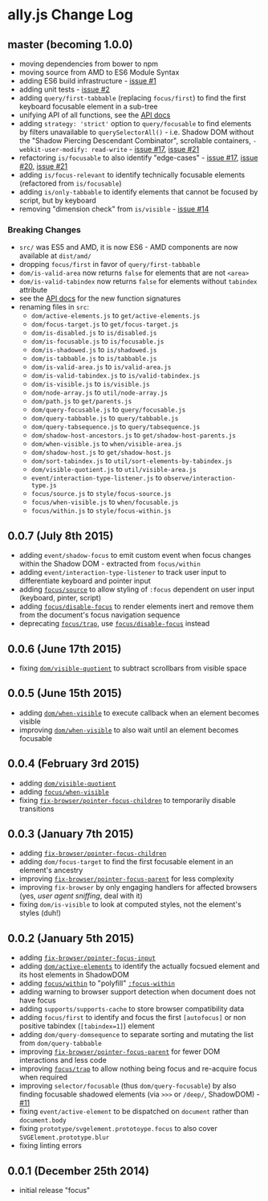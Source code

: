 # ally.js Change Log

## master (becoming 1.0.0) ##

* moving dependencies from bower to npm
* moving source from AMD to ES6 Module Syntax
* adding ES6 build infrastructure - [issue #1](https://github.com/medialize/ally.js/issues/1)
* adding unit tests - [issue #2](https://github.com/medialize/ally.js/issues/2)
* adding `query/first-tabbable` (replacing `focus/first`) to find the first keyboard focusable element in a sub-tree
* unifying API of all functions, see the [API docs](docs/api/)
* adding `strategy: 'strict'` option to `query/focusable` to find elements by filters unavailable to `querySelectorAll()` - i.e. Shadow DOM without the "Shadow Piercing Descendant Combinator", scrollable containers, `-webkit-user-modify: read-write` - [issue #17](https://github.com/medialize/ally.js/issues/17), [issue #21](https://github.com/medialize/ally.js/issues/21)
* refactoring `is/focusable` to also identify "edge-cases" - [issue #17](https://github.com/medialize/ally.js/issues/17), [issue #20](https://github.com/medialize/ally.js/issues/20), [issue #21](https://github.com/medialize/ally.js/issues/21)
* adding `is/focus-relevant` to identify technically focusable elements (refactored from `is/focusable`)
* adding `is/only-tabbable` to identify elements that cannot be focused by script, but by keyboard
* removing "dimension check" from `is/visible` - [issue #14](https://github.com/medialize/ally.js/issues/14)

### Breaking Changes

* `src/` was ES5 and AMD, it is now ES6 - AMD components are now available at `dist/amd/`
* dropping `focus/first` in favor of `query/first-tabbable`
* `dom/is-valid-area` now returns `false` for elements that are not `<area>`
* `dom/is-valid-tabindex` now returns `false` for elements without `tabindex` attribute
* see the [API docs](docs/api/README.md) for the new function signatures
* renaming files in `src`:
  * `dom/active-elements.js` to `get/active-elements.js`
  * `dom/focus-target.js` to `get/focus-target.js`
  * `dom/is-disabled.js` to `is/disabled.js`
  * `dom/is-focusable.js` to `is/focusable.js`
  * `dom/is-shadowed.js` to `is/shadowed.js`
  * `dom/is-tabbable.js` to `is/tabbable.js`
  * `dom/is-valid-area.js` to `is/valid-area.js`
  * `dom/is-valid-tabindex.js` to `is/valid-tabindex.js`
  * `dom/is-visible.js` to `is/visible.js`
  * `dom/node-array.js` to `util/node-array.js`
  * `dom/path.js` to `get/parents.js`
  * `dom/query-focusable.js` to `query/focusable.js`
  * `dom/query-tabbable.js` to `query/tabbable.js`
  * `dom/query-tabsequence.js` to `query/tabsequence.js`
  * `dom/shadow-host-ancestors.js` to `get/shadow-host-parents.js`
  * `dom/when-visible.js` to `when/visible-area.js`
  * `dom/shadow-host.js` to `get/shadow-host.js`
  * `dom/sort-tabindex.js` to `util/sort-elements-by-tabindex.js`
  * `dom/visible-quotient.js` to `util/visible-area.js`
  * `event/interaction-type-listener.js` to `observe/interaction-type.js`
  * `focus/source.js` to `style/focus-source.js`
  * `focus/when-visible.js` to `when/focusable.js`
  * `focus/within.js` to `style/focus-within.js`


## 0.0.7 (July 8th 2015) ##

* adding `event/shadow-focus` to emit custom event when focus changes within the Shadow DOM - extracted from `focus/within`
* adding `event/interaction-type-listener` to track user input to differentiate keyboard and pointer input
* adding [`focus/source`](http://medialize.github.io/ally.js/examples/focus-source.html) to allow styling of `:focus` dependent on user input (keyboard, pinter, script)
* adding [`focus/disable-focus`](http://medialize.github.io/ally.js/examples/disable-focus.html) to render elements inert and remove them from the document's focus navigation sequence
* deprecating [`focus/trap`](http://medialize.github.io/ally.js/examples/trap-focus.html), use [`focus/disable-focus`](http://medialize.github.io/ally.js/examples/disable-focus.html) instead


## 0.0.6 (June 17th 2015) ##

* fixing [`dom/visible-quotient`](http://medialize.github.io/ally.js/examples/visible-quotient.html) to subtract scrollbars from visible space


## 0.0.5 (June 15th 2015) ##

* adding [`dom/when-visible`](http://medialize.github.io/ally.js/examples/focus-when-visible.html) to execute callback when an element becomes visible
* improving [`dom/when-visible`](http://medialize.github.io/ally.js/examples/focus-when-visible.html) to also wait until an element becomes focusable


## 0.0.4 (February 3rd 2015) ##

* adding [`dom/visible-quotient`](http://medialize.github.io/ally.js/examples/visible-quotient.html)
* adding [`focus/when-visible`](http://medialize.github.io/ally.js/examples/focus-when-visible.html)
* fixing [`fix-browser/pointer-focus-children`](http://medialize.github.io/ally.js/examples/fix-pointer-focus-children.html) to temporarily disable transitions


## 0.0.3 (January 7th 2015) ##

* adding [`fix-browser/pointer-focus-children`](http://medialize.github.io/ally.js/examples/fix-pointer-focus-children.html)
* adding `dom/focus-target` to find the first focusable element in an element's ancestry
* improving [`fix-browser/pointer-focus-parent`](http://medialize.github.io/ally.js/examples/fix-pointer-focus-parent.html) for less complexity
* improving `fix-browser` by only engaging handlers for affected browsers (yes, *user agent sniffing*, deal with it)
* fixing `dom/is-visible` to look at computed styles, not the element's styles (duh!)


## 0.0.2 (January 5th 2015) ##

* adding [`fix-browser/pointer-focus-input`](http://medialize.github.io/ally.js/examples/fix-pointer-focus-input.html)
* adding [`dom/active-elements`](http://medialize.github.io/ally.js/examples/active-elements.html) to identify the actually focsued element and its host elements in ShadowDOM
* adding [`focus/within`](http://medialize.github.io/ally.js/examples/focus-within.html) to "polyfill" [`:focus-within`](http://dev.w3.org/csswg/selectors-4/#the-focus-within-pseudo)
* adding warning to browser support detection when document does not have focus
* adding `supports/supports-cache` to store browser compatibility data
* adding `focus/first` to identify and focus the first `[autofocus]` or non positive tabindex (`[tabindex=1]`) element
* adding `dom/query-domsequence` to separate sorting and mutating the list from `dom/query-tabbable`
* improving [`fix-browser/pointer-focus-parent`](http://medialize.github.io/ally.js/examples/fix-pointer-focus-parent.html) for fewer DOM interactions and less code
* improving [`focus/trap`](http://medialize.github.io/ally.js/examples/trap-focus.html) to allow nothing being focus and re-acquire focus when required
* improving `selector/focusable` (thus `dom/query-focusable`) by also finding focusable shadowed elements (via `>>>` or `/deep/`, ShadowDOM) - [#11](https://github.com/medialize/ally.js/issues/11)
* fixing `event/active-element` to be dispatched on `document` rather than `document.body`
* fixing `prototype/svgelement.prototoype.focus` to also cover `SVGElement.prototype.blur`
* fixing linting errors


## 0.0.1 (December 25th 2014) ##

* initial release "focus"
